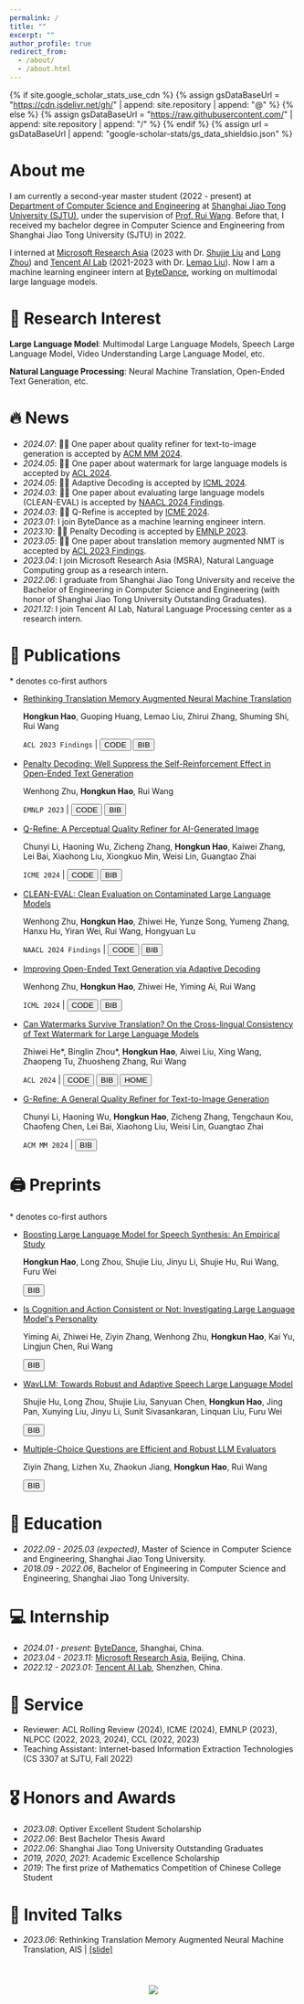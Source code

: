 ```yaml
---
permalink: /
title: ""
excerpt: ""
author_profile: true
redirect_from: 
  - /about/
  - /about.html
---
```


{% if site.google_scholar_stats_use_cdn %}
{% assign gsDataBaseUrl = "https://cdn.jsdelivr.net/gh/" | append: site.repository | append: "@" %}
{% else %}
{% assign gsDataBaseUrl = "https://raw.githubusercontent.com/" | append: site.repository | append: "/" %}
{% endif %}
{% assign url = gsDataBaseUrl | append: "google-scholar-stats/gs_data_shieldsio.json" %}

<span class='anchor' id='about-me'></span>
# About me
I am currently a second-year master student (2022 - present) at [Department of Computer Science and Engineering](https://www.cs.sjtu.edu.cn/) at [Shanghai Jiao Tong University (SJTU)](https://en.sjtu.edu.cn/), under the supervision of [Prof. Rui Wang](https://wangruinlp.github.io/). Before that, I received my bachelor degree in Computer Science and Engineering from Shanghai Jiao Tong University (SJTU) in 2022.

I interned at [Microsoft Research Asia](https://www.microsoft.com/en-us/research/lab/microsoft-research-asia/) (2023 with Dr. [Shujie Liu](https://www.microsoft.com/en-us/research/people/shujliu/?from=https://research.microsoft.com/en-us/people/shujliu/&type=exact) and [Long Zhou](https://long-zhou.github.io/)) and [Tencent AI Lab](https://ai.tencent.com/ailab/en/index) (2021-2023 with Dr. [Lemao Liu](https://lemaoliu.github.io/homepage/)). Now I am a machine learning engineer intern at [ByteDance](https://www.bytedance.com/en/), working on multimodal large language models.


# 🔬 Research Interest

**Large Language Model**: Multimodal Large Language Models, Speech Large Language Model, Video Understanding Large Language Model, etc.

**Natural Language Processing**: Neural Machine Translation, Open-Ended Text Generation, etc.


# 🔥 News
- *2024.07*: 🎉🎉 One paper about quality refiner for text-to-image generation is accepted by [ACM MM 2024](https://2024.acmmm.org/).
- *2024.05*: 🎉🎉 One paper about watermark for large language models is accepted by [ACL 2024](https://2024.aclweb.org/).
- *2024.05*: 🎉🎉 Adaptive Decoding is accepted by [ICML 2024](https://icml.cc/Conferences/2024).
- *2024.03*: 🎉🎉 One paper about evaluating large language models (CLEAN-EVAL) is accepted by [NAACL 2024 Findings](https://2024.naacl.org/).
- *2024.03*: 🎉🎉 Q-Refine is accepted by [ICME 2024](https://2024.ieeeicme.org/).
- *2023.01*: I join ByteDance as a machine learning engineer intern.
- *2023.10*: 🎉🎉 Penalty Decoding is accepted by [EMNLP 2023](https://2023.emnlp.org/).
- *2023.05*: 🎉🎉 One paper about translation memory augmented NMT is accepted by [ACL 2023 Findings](https://2023.aclweb.org/).
- *2023.04*: I join Microsoft Research Asia (MSRA), Natural Language Computing group as a research intern.
- *2022.06*: I graduate from Shanghai Jiao Tong University and receive the Bachelor of Engineering in Computer Science and Engineering (with honor of Shanghai Jiao Tong University Outstanding Graduates).
- *2021.12*: I join Tencent AI Lab, Natural Language Processing center as a research intern.



# 📝 Publications 
\* denotes co-first authors
- [Rethinking Translation Memory Augmented Neural Machine Translation](https://aclanthology.org/2023.findings-acl.162/)

  **Hongkun Hao**, Guoping Huang, Lemao Liu, Zhirui Zhang, Shuming Shi, Rui Wang

  ``ACL 2023 Findings`` \| <a href='https://github.com/hongkunhao/translation_memory_augmented_NMT'><button class="code-btn">CODE</button></a> <button class="copy-btn" data-bib-file="hao-etal-2023-rethinking">BIB</button>


- [Penalty Decoding: Well Suppress the Self-Reinforcement Effect in Open-Ended Text Generation](https://aclanthology.org/2023.emnlp-main.78/) 

  Wenhong Zhu, **Hongkun Hao**, Rui Wang

  ``EMNLP 2023`` \| <a href='https://github.com/hongkunhao/penalty_decoding'><button class="code-btn">CODE</button></a> <button class="copy-btn" data-bib-file="zhu-etal-2023-penalty">BIB</button>


- [Q-Refine: A Perceptual Quality Refiner for AI-Generated Image](https://arxiv.org/abs/2401.01117.pdf)
  
  Chunyi Li, Haoning Wu, Zicheng Zhang, **Hongkun Hao**, Kaiwei Zhang, Lei Bai, Xiaohong Liu, Xiongkuo Min, Weisi Lin, Guangtao Zhai
  
  ``ICME 2024`` \| <a href='https://github.com/Q-Future/Q-Refine'><button class="code-btn">CODE</button></a> <button class="copy-btn" data-bib-file="li2024qrefine">BIB</button>


- [CLEAN-EVAL: Clean Evaluation on Contaminated Large Language Models](https://arxiv.org/abs/2311.09154)
  
  Wenhong Zhu, **Hongkun Hao**, Zhiwei He, Yunze Song, Yumeng Zhang, Hanxu Hu, Yiran Wei, Rui Wang, Hongyuan Lu
  
  ``NAACL 2024 Findings`` \| <a href='https://github.com/hongkunhao'><button class="code-btn">CODE</button></a> <button class="copy-btn" data-bib-file="zhu2024cleaneval">BIB</button>


- [Improving Open-Ended Text Generation via Adaptive Decoding](https://arxiv.org/abs/2402.18223)
  
  Wenhong Zhu, **Hongkun Hao**, Zhiwei He, Yiming Ai, Rui Wang

  ``ICML 2024`` \| <a href='https://github.com/hongkunhao/adaptive_decoding'><button class="code-btn">CODE</button></a> <button class="copy-btn" data-bib-file="zhu2024improving">BIB</button>


- [Can Watermarks Survive Translation? On the Cross-lingual Consistency of Text Watermark for Large Language Models](https://arxiv.org/abs/2402.14007)

  Zhiwei He\*, Binglin Zhou\*, **Hongkun Hao**, Aiwei Liu, Xing Wang, Zhaopeng Tu, Zhuosheng Zhang, Rui Wang

  ``ACL 2024`` \| <a href='https://github.com/zwhe99/X-SIR'><button class="code-btn">CODE</button></a> <button class="copy-btn" data-bib-file="he2024can">BIB</button> <a href='https://cross-lingual-watermark.github.io/'><button class="home-btn">HOME</button></a>


- [G-Refine: A General Quality Refiner for Text-to-Image Generation](https://arxiv.org/abs/2404.18343)

  Chunyi Li, Haoning Wu, **Hongkun Hao**, Zicheng Zhang, Tengchaun Kou, Chaofeng Chen, Lei Bai, Xiaohong Liu, Weisi Lin, Guangtao Zhai

  ``ACM MM 2024`` \| <button class="copy-btn" data-bib-file="li2024grefine">BIB</button>


<span class='anchor' id='preprints'></span>
# 🖨️ Preprints
\* denotes co-first authors
- [Boosting Large Language Model for Speech Synthesis: An Empirical Study](https://arxiv.org/abs/2401.00246.pdf)
  
  **Hongkun Hao**, Long Zhou, Shujie Liu, Jinyu Li, Shujie Hu, Rui Wang, Furu Wei

  <button class="copy-btn" data-bib-file="hao2023boosting">BIB</button>


- [Is Cognition and Action Consistent or Not: Investigating Large Language Model's Personality](https://arxiv.org/abs/2402.14679)

  Yiming Ai, Zhiwei He, Ziyin Zhang, Wenhong Zhu, **Hongkun Hao**, Kai Yu, Lingjun Chen, Rui Wang

  <button class="copy-btn" data-bib-file="ai2024cognition">BIB</button>


- [WavLLM: Towards Robust and Adaptive Speech Large Language Model](https://arxiv.org/abs/2404.00656)

  Shujie Hu, Long Zhou, Shujie Liu, Sanyuan Chen, **Hongkun Hao**, Jing Pan, Xunying Liu, Jinyu Li, Sunit Sivasankaran, Linquan Liu, Furu Wei

  <button class="copy-btn" data-bib-file="hu2024wavllm">BIB</button>


- [Multiple-Choice Questions are Efficient and Robust LLM Evaluators](https://arxiv.org/abs/2405.11966)

  Ziyin Zhang, Lizhen Xu, Zhaokun Jiang, **Hongkun Hao**, Rui Wang

  <button class="copy-btn" data-bib-file="zhang2024multiplechoice">BIB</button>


# 📖 Education
- *2022.09 - 2025.03 (expected)*, Master of Science in Computer Science and Engineering, Shanghai Jiao Tong University.
- *2018.09 - 2022.06*, Bachelor of Engineering in Computer Science and Engineering, Shanghai Jiao Tong University.


# 💻 Internship
- *2024.01 - present*: [ByteDance](https://www.bytedance.com/en/), Shanghai, China.
- *2023.04 - 2023.11*: [Microsoft Research Asia](https://www.microsoft.com/en-us/research/lab/microsoft-research-asia/), Beijing, China.
- *2022.12 - 2023.01*: [Tencent AI Lab](https://ai.tencent.com/ailab/en/index), Shenzhen, China.

# 📖 Service
- Reviewer: ACL Rolling Review (2024), ICME (2024), EMNLP (2023), NLPCC (2022, 2023, 2024), CCL (2022, 2023)
- Teaching Assistant: Internet-based Information Extraction Technologies (CS 3307 at SJTU, Fall 2022)


# 🎖 Honors and Awards
- *2023.08*: Optiver Excellent Student Scholarship
- *2022.06*: Best Bachelor Thesis Award
- *2022.06*: Shanghai Jiao Tong University Outstanding Graduates
- *2019, 2020, 2021*: Academic Excellence Scholarship
- *2019*: The first prize of Mathematics Competition of Chinese College Student 

# 💬 Invited Talks
- *2023.06*: Rethinking Translation Memory Augmented Neural Machine Translation, AIS \| [\[slide\]](talks/AIS/AIS-Spot-3.pdf)





<p align="center" style="padding-top: 40px;"><a href='https://clustrmaps.com/site/1bz3w'  title='Visit tracker'><img src='//clustrmaps.com/map_v2.png?cl=ffffff&w=300&t=tt&d=zQTIbvMowu5vzFhApfVkwyYZZQbVqasooVPCbiwEIlo'/></a></p>

